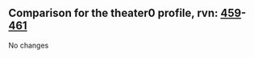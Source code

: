 ## Comparison for the theater0 profile, rvn: [459](https://github.com/PRO100KatYT/FortniteProfileRevisions/tree/main/profiles/theater0/459%20theater0.json)-[461](https://github.com/PRO100KatYT/FortniteProfileRevisions/tree/main/profiles/theater0/461%20theater0.json)

No changes
